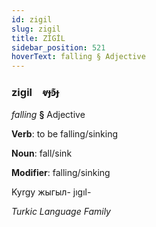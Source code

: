 ```yaml
---
id: zigil
slug: zigil
title: ZİGİL
sidebar_position: 521
hoverText: falling § Adjective
---
```


### zigil&emsp;<span kind="abugida">ⱴɟꜿ͊ɟ</span>

*falling* **§** Adjective

**Verb**: to be falling/sinking

**Noun**: fall/sink

**Modifier**: falling/sinking

Kyrgy жыгыл- jıgıl- 

*Turkic Language Family*
